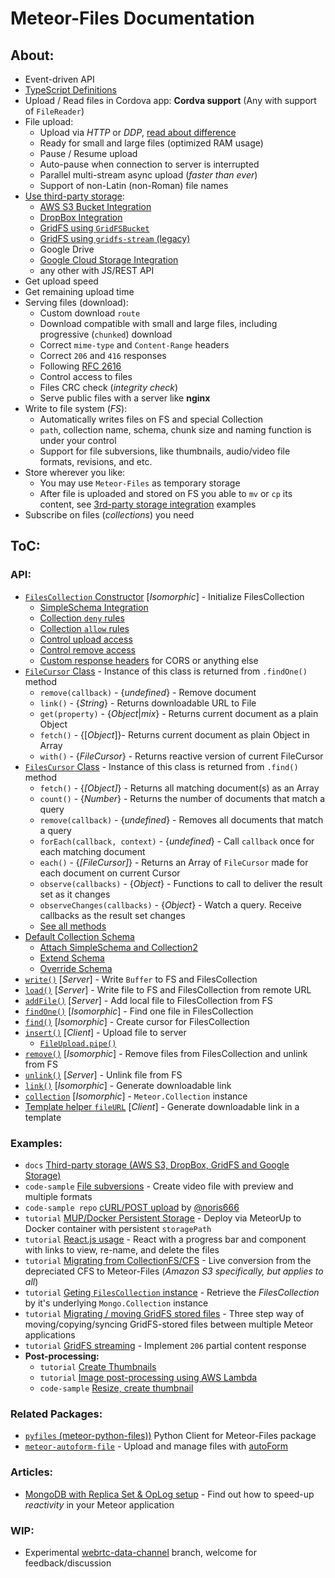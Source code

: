 # Meteor-Files Documentation

## About:

- Event-driven API
- [TypeScript Definitions](https://github.com/veliovgroup/Meteor-Files/blob/master/docs/typescript-definitions.md)
- Upload / Read files in Cordova app: __Cordva support__ (Any with support of `FileReader`)
- File upload:
  - Upload via *HTTP* or *DDP*, [read about difference](https://github.com/veliovgroup/Meteor-Files/blob/master/docs/about-transports.md#about-upload-transports)
  - Ready for small and large files (optimized RAM usage)
  - Pause / Resume upload
  - Auto-pause when connection to server is interrupted
  - Parallel multi-stream async upload (*faster than ever*)
  - Support of non-Latin (non-Roman) file names
- [Use third-party storage](https://github.com/veliovgroup/Meteor-Files/blob/master/docs/3rd-party-storage.md):
  - [AWS S3 Bucket Integration](https://github.com/veliovgroup/Meteor-Files/blob/master/docs/aws-s3-integration.md)
  - [DropBox Integration](https://github.com/veliovgroup/Meteor-Files/blob/master/docs/dropbox-integration.md)
  - [GridFS using `GridFSBucket`](https://github.com/veliovgroup/Meteor-Files/blob/master/docs/gridfs-bucket-integration.md#use-gridfs-with-gridfsbucket-as-a-storage)
  - [GridFS using `gridfs-stream` (legacy)](https://github.com/veliovgroup/Meteor-Files/blob/master/docs/gridfs-integration.md)
  - Google Drive
  - [Google Cloud Storage Integration](https://github.com/veliovgroup/Meteor-Files/blob/master/docs/google-cloud-storage-integration.md)
  - any other with JS/REST API
- Get upload speed
- Get remaining upload time
- Serving files (download):
  - Custom download `route`
  - Download compatible with small and large files, including progressive (`chunked`) download
  - Correct `mime-type` and `Content-Range` headers
  - Correct `206` and `416` responses
  - Following [RFC 2616](https://tools.ietf.org/html/rfc2616)
  - Control access to files
  - Files CRC check (*integrity check*)
  - Serve public files with a server like __nginx__
- Write to file system (*FS*):
  - Automatically writes files on FS and special Collection
  - `path`, collection name, schema, chunk size and naming function is under your control
  - Support for file subversions, like thumbnails, audio/video file formats, revisions, and etc.
- Store wherever you like:
  - You may use `Meteor-Files` as temporary storage
  - After file is uploaded and stored on FS you able to `mv` or `cp` its content, see [3rd-party storage integration](https://github.com/veliovgroup/Meteor-Files/blob/master/docs/3rd-party-storage.md) examples
- Subscribe on files (*collections*) you need

## ToC:

### API:

- [`FilesCollection` Constructor](https://github.com/veliovgroup/Meteor-Files/blob/master/docs/constructor.md) [*Isomorphic*] - Initialize FilesCollection
  - [SimpleSchema Integration](https://github.com/veliovgroup/Meteor-Files/blob/master/docs/constructor.md#attach-schema-isomorphic)
  - [Collection `deny` rules](https://github.com/veliovgroup/Meteor-Files/blob/master/docs/constructor.md#deny-collection-interaction-on-client-server)
  - [Collection `allow` rules](https://github.com/veliovgroup/Meteor-Files/blob/master/docs/constructor.md#allow-collection-interaction-on-client-server)
  - [Control upload access](https://github.com/veliovgroup/Meteor-Files/blob/master/docs/constructor.md#use-onbeforeupload-to-avoid-unauthorized-upload)
  - [Control remove access](https://github.com/veliovgroup/Meteor-Files/blob/master/docs/constructor.md#use-onbeforeremove-to-avoid-unauthorized-remove)
  - [Custom response headers](https://github.com/veliovgroup/Meteor-Files/blob/master/docs/custom-response-headers.md#custom-response-headers) for CORS or anything else
- [`FileCursor` Class](https://github.com/veliovgroup/Meteor-Files/blob/master/docs/FileCursor.md) - Instance of this class is returned from `.findOne()` method
  - `remove(callback)` - {*undefined*} - Remove document
  - `link()` - {*String*} - Returns downloadable URL to File
  - `get(property)` - {*Object*|*mix*} - Returns current document as a plain Object
  - `fetch()` - {[*Object*]}- Returns current document as plain Object in Array
  - `with()` - {*FileCursor*} - Returns reactive version of current FileCursor
- [`FilesCursor` Class](https://github.com/veliovgroup/Meteor-Files/blob/master/docs/FilesCursor.md) - Instance of this class is returned from `.find()` method
  - `fetch()` - {*[Object]*} - Returns all matching document(s) as an Array
  - `count()` - {*Number*} - Returns the number of documents that match a query
  - `remove(callback)` - {*undefined*} - Removes all documents that match a query
  - `forEach(callback, context)` - {*undefined*} - Call `callback` once for each matching document
  - `each()` - {*[FileCursor]*} - Returns an Array of `FileCursor` made for each document on current Cursor
  - `observe(callbacks)` - {*Object*} - Functions to call to deliver the result set as it changes
  - `observeChanges(callbacks)` - {*Object*} - Watch a query. Receive callbacks as the result set changes
  - [See all methods](https://github.com/veliovgroup/Meteor-Files/blob/master/docs/FilesCursor.md)
- [Default Collection Schema](https://github.com/veliovgroup/Meteor-Files/blob/master/docs/schema.md#schema)
  - [Attach SimpleSchema and Collection2](https://github.com/veliovgroup/Meteor-Files/blob/master/docs/schema.md#attach-schema-recommended)
  - [Extend Schema](https://github.com/veliovgroup/Meteor-Files/blob/master/docs/schema.md#extend-default-schema)
  - [Override Schema](https://github.com/veliovgroup/Meteor-Files/blob/master/docs/schema.md#pass-your-own-schema-not-recommended)
- [`write()`](https://github.com/veliovgroup/Meteor-Files/blob/master/docs/write.md) [*Server*] - Write `Buffer` to FS and FilesCollection
- [`load()`](https://github.com/veliovgroup/Meteor-Files/blob/master/docs/load.md) [*Server*] - Write file to FS and FilesCollection from remote URL
- [`addFile()`](https://github.com/veliovgroup/Meteor-Files/blob/master/docs/addFile.md) [*Server*] - Add local file to FilesCollection from FS
- [`findOne()`](https://github.com/veliovgroup/Meteor-Files/blob/master/docs/findOne.md) [*Isomorphic*] - Find one file in FilesCollection
- [`find()`](https://github.com/veliovgroup/Meteor-Files/blob/master/docs/find.md) [*Isomorphic*] - Create cursor for FilesCollection
- [`insert()`](https://github.com/veliovgroup/Meteor-Files/blob/master/docs/insert.md) [*Client*] - Upload file to server
  - [`FileUpload.pipe()`](https://github.com/veliovgroup/Meteor-Files/blob/master/docs/insert.md#piping)
- [`remove()`](https://github.com/veliovgroup/Meteor-Files/blob/master/docs/remove.md) [*Isomorphic*] - Remove files from FilesCollection and unlink from FS
- [`unlink()`](https://github.com/veliovgroup/Meteor-Files/blob/master/docs/unlink.md) [*Server*] - Unlink file from FS
- [`link()`](https://github.com/veliovgroup/Meteor-Files/blob/master/docs/link.md) [*Isomorphic*] - Generate downloadable link
- [`collection`](https://github.com/veliovgroup/Meteor-Files/blob/master/docs/collection.md) [*Isomorphic*] - `Meteor.Collection` instance
- [Template helper `fileURL`](https://github.com/veliovgroup/Meteor-Files/blob/master/docs/template-helper.md) [*Client*] - Generate downloadable link in a template

### Examples:

- `docs` [Third-party storage (AWS S3, DropBox, GridFS and Google Storage)](https://github.com/veliovgroup/Meteor-Files/blob/master/docs/3rd-party-storage.md)
- `code-sample` [File subversions](https://github.com/veliovgroup/Meteor-Files/blob/master/docs/file-subversions.md) - Create video file with preview and multiple formats
- `code-sample repo` [cURL/POST upload](https://github.com/noris666/Meteor-Files-POST-Example) by [@noris666](https://github.com/noris666)
- `tutorial` [MUP/Docker Persistent Storage](https://github.com/veliovgroup/Meteor-Files/blob/master/docs/meteorup-usage.md) - Deploy via MeteorUp to Docker container with persistent `storagePath`
- `tutorial` [React.js usage](https://github.com/veliovgroup/Meteor-Files/blob/master/docs/react-example.md) - React with a progress bar and component with links to view, re-name, and delete the files
- `tutorial` [Migrating from CollectionFS/CFS](https://github.com/veliovgroup/Meteor-Files/blob/master/docs/convert-from-cfs-to-meteor-files.md) - Live conversion from the depreciated CFS to Meteor-Files (*Amazon S3 specifically, but applies to all*)
- `tutorial` [Geting `FilesCollection` instance](https://github.com/veliovgroup/Meteor-Files/blob/master/docs/collection-instances.md#filescollection-instances-and-mongocollection-instances) - Retrieve the *FilesCollection* by it's underlying `Mongo.Collection` instance
- `tutorial` [Migrating / moving GridFS stored files](https://github.com/veliovgroup/Meteor-Files/blob/master/docs/gridfs-migration.md) - Three step way of moving/copying/syncing GridFS-stored files between multiple Meteor applications
- `tutorial` [GridFS streaming](https://github.com/veliovgroup/Meteor-Files/blob/master/docs/gridfs-streaming.md) - Implement `206` partial content response
- __Post-processing:__
  - `tutorial` [Create Thumbnails](https://github.com/veliovgroup/Meteor-Files/blob/master/docs/image-processing.md)
  - `tutorial` [Image post-processing using AWS Lambda](https://github.com/veliovgroup/Meteor-Files/blob/master/docs/aws-s3-integration.md#further-image-jpeg-png-processing-with-aws-lambda)
  - `code-sample` [Resize, create thumbnail](https://github.com/veliovgroup/Meteor-Files-Demos/blob/master/demo/imports/server/image-processing.js#L19)

### Related Packages:

- [`pyfiles` (meteor-python-files))](https://github.com/veliovgroup/meteor-python-files) Python Client for Meteor-Files package
- [`meteor-autoform-file`](https://github.com/veliovgroup/meteor-autoform-file) - Upload and manage files with [autoForm](https://github.com/aldeed/meteor-autoform)

### Articles:

- [MongoDB with Replica Set & OpLog setup](https://veliovgroup.com/article/2qsjtNf8NSB9XxZDh/mongodb-replica-set-with-oplog) - Find out how to speed-up *reactivity* in your Meteor application

### WIP:

- Experimental [webrtc-data-channel](https://github.com/veliovgroup/Meteor-Files/tree/webrtc-data-channel) branch, welcome for feedback/discussion

